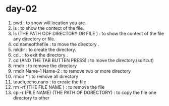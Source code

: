# day-02
1. pwd : to show will location you are.
2. ls : to show the contect of the file.
3. ls (THE PATH ODF DIRECTORY OR FILE ) : to show the contect of the file any directory or file. 
4. cd nameofthefile : to move the directory . 
5. mkdir : to create the directory.
6. cd.. : to exit the directory .
7. cd (AND THE TAB BUTTEN PRESS) : to move the directory.(sortcut)
8. rmdir : to remove the directory
9. rmdir Name-1 Name-2 : to remove two or more directory
10. rmdir * : to remove all directory
11. touch,echo,nano : to create the file
12. rm -rf (THE FILE NAME ) : to remove the file
13. cp -r (FILE NAME) (THE PATH OF DORECTORY) : to copy the file one directory to other 
